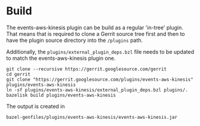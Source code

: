 # Build

The events-aws-kinesis plugin can be build as a regular 'in-tree' plugin. That means
that is required to clone a Gerrit source tree first and then to have the plugin
source directory into the `/plugins` path.

Additionally, the `plugins/external_plugin_deps.bzl` file needs to be updated to
match the events-aws-kinesis plugin one.

```shell script
git clone --recursive https://gerrit.googlesource.com/gerrit
cd gerrit
git clone "https://gerrit.googlesource.com/plugins/events-aws-kinesis" plugins/events-aws-kinesis
ln -sf plugins/events-aws-kinesis/external_plugin_deps.bzl plugins/.
bazelisk build plugins/events-aws-kinesis
```

The output is created in

```
bazel-genfiles/plugins/events-aws-kinesis/events-aws-kinesis.jar
```